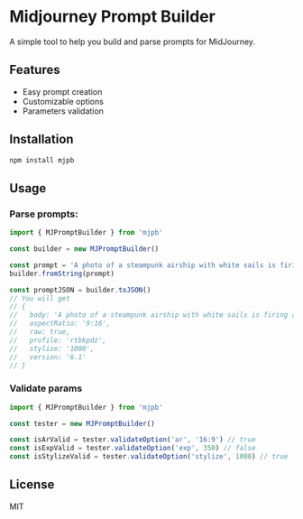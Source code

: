 # Midjourney Prompt Builder

A simple tool to help you build and parse prompts for MidJourney.

## Features

- Easy prompt creation
- Customizable options
- Parameters validation

## Installation

```bash
npm install mjpb
```

## Usage

### Parse prompts:

```ts
import { MJPromptBuilder } from 'mjpb'

const builder = new MJPromptBuilder()

const prompt = 'A photo of a steampunk airship with white sails is firing at a pirate airship with black sails, above the clouds. Hyperrealistic --ar 9:16 --raw --profile rtbkpdz --stylize 1000 --v 6.1'
builder.fromString(prompt)

const promptJSON = builder.toJSON()
// You will get 
// {
//   body: 'A photo of a steampunk airship with white sails is firing at a pirate airship with black sails, above the clouds. Hyperrealistic',
//   aspectRatio: '9:16',
//   raw: true,
//   profile: 'rtbkpdz',
//   stylize: '1000',
//   version: '6.1'
// }
```
### Validate params

```ts
import { MJPromptBuilder } from 'mjpb'

const tester = new MJPromptBuilder()

const isArValid = tester.validateOption('ar', '16:9') // true
const isExpValid = tester.validateOption('exp', 350) // false
const isStylizeValid = tester.validateOption('stylize', 1000) // true
```

## License

MIT